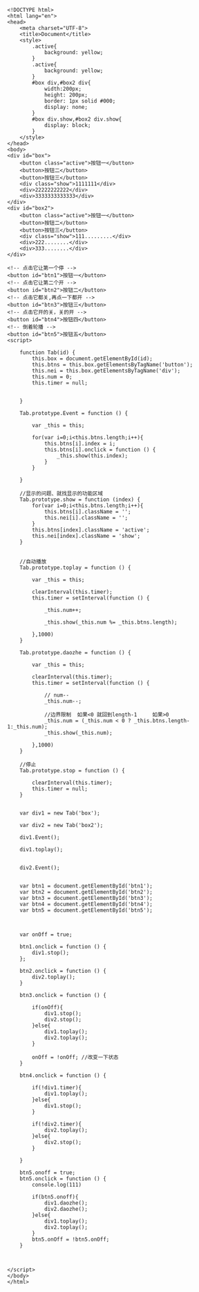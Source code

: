     <!DOCTYPE html>
    <html lang="en">
    <head>
        <meta charset="UTF-8">
        <title>Document</title>
        <style>
            .active{
                background: yellow;
            }
            .active{
                background: yellow;
            }
            #box div,#box2 div{
                width:200px;
                height: 200px;
                border: 1px solid #000;
                display: none;
            }
            #box div.show,#box2 div.show{
                display: block;
            }
        </style>
    </head>
    <body>
    <div id="box">
        <button class="active">按钮一</button>
        <button>按钮二</button>
        <button>按钮三</button>
        <div class="show">1111111</div>
        <div>22222222222</div>
        <div>3333333333333</div>
    </div>
    <div id="box2">
        <button class="active">按钮一</button>
        <button>按钮二</button>
        <button>按钮三</button>
        <div class="show">111.........</div>
        <div>222........</div>
        <div>333........</div>
    </div>
    
    <!-- 点击它让第一个停 -->
    <button id="btn1">按钮一</button>
    <!-- 点击它让第二个开 -->
    <button id="btn2">按钮二</button>
    <!-- 点击它都关,再点一下都开 -->
    <button id="btn3">按钮三</button>
    <!-- 点击它开的关，关的开 -->
    <button id="btn4">按钮四</button>
    <!-- 倒着轮播 -->
    <button id="btn5">按钮五</button>
    <script>
    
        function Tab(id) {
            this.box = document.getElementById(id);
            this.btns = this.box.getElementsByTagName('button');
            this.nei = this.box.getElementsByTagName('div');
            this.num = 0;
            this.timer = null;
    
    
        }
    
        Tab.prototype.Event = function () {
    
            var _this = this;
    
            for(var i=0;i<this.btns.length;i++){
                this.btns[i].index = i;
                this.btns[i].onclick = function () {
                    _this.show(this.index);
                }
            }
    
        }
    
        //显示的问题、就找显示的功能区域
        Tab.prototype.show = function (index) {
            for(var i=0;i<this.btns.length;i++){
                this.btns[i].className = '';
                this.nei[i].className = '';
            }
            this.btns[index].className = 'active';
            this.nei[index].className = 'show';
        }
    
    
        //自动播放
        Tab.prototype.toplay = function () {
    
            var _this = this;
    
            clearInterval(this.timer);
            this.timer = setInterval(function () {
    
                _this.num++;
    
                _this.show(_this.num %= _this.btns.length);     
    
            },1000)
        }
    
        Tab.prototype.daozhe = function () {
    
            var _this = this;
    
            clearInterval(this.timer);
            this.timer = setInterval(function () {
    
                // num--
                _this.num--;
    
                //边界限制  如果<0 就回到length-1     如果>0
                _this.num = (_this.num < 0 ? _this.btns.length-1:_this.num);
                _this.show(_this.num);
    
            },1000)
        }
    
        //停止
        Tab.prototype.stop = function () {
    
            clearInterval(this.timer);
            this.timer = null;
        }
    
    
        var div1 = new Tab('box');
    
        var div2 = new Tab('box2');
    
        div1.Event();
    
        div1.toplay();
    
    
        div2.Event();
    
    
        var btn1 = document.getElementById('btn1');
        var btn2 = document.getElementById('btn2');
        var btn3 = document.getElementById('btn3');
        var btn4 = document.getElementById('btn4');
        var btn5 = document.getElementById('btn5');
    
    
    
        var onOff = true;
    
        btn1.onclick = function () {
            div1.stop();
        };
    
        btn2.onclick = function () {
            div2.toplay();
        }
    
        btn3.onclick = function () {
    
            if(onOff){
                div1.stop();
                div2.stop();
            }else{
                div1.toplay();
                div2.toplay();
            }
    
            onOff = !onOff; //改变一下状态
        }
    
        btn4.onclick = function () {
    
            if(!div1.timer){                          
                div1.toplay();
            }else{
                div1.stop();
            }
    
            if(!div2.timer){
                div2.toplay();
            }else{
                div2.stop();
            }
    
        }
    
        btn5.onoff = true;
        btn5.onclick = function () {
            console.log(111)
    
            if(btn5.onoff){
                div1.daozhe();
                div2.daozhe();
            }else{
                div1.toplay();
                div2.toplay();
            }
            btn5.onOff = !btn5.onOff;
        }
    
    
    
    </script>
    </body>
    </html>